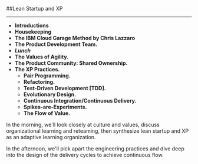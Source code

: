 <!-- .slide: data-background="resources/footer.svg" data-background-size="contain" data-background-position="bottom"  -->

##Lean Startup and XP
- - -
* **Introductions**
* **Housekeeping**
* **The IBM Cloud Garage Method by Chris Lazzaro**
* **The Product Development Team.** <!-- .element: style="color:#e0dfe4" -->
* _**Lunch**_ <!-- .element: style="color:#5cab3d" -->
* **The Values of Agility.** <!-- .element: style="color:#e0dfe4" -->
* **The Product Community:  Shared Ownership.** <!-- .element: style="color:#e0dfe4" -->
* **The XP Practices.** <!-- .element: style="color:#e0dfe4" -->
  * **Pair Programming.** <!-- .element: style="color:#e0dfe4" -->
  * **Refactoring.** <!-- .element: style="color:#e0dfe4" -->
  * **Test-Driven Development [TDD].** <!-- .element: style="color:#e0dfe4" -->
  * **Evolutionary Design.** <!-- .element: style="color:#e0dfe4" -->
  * **Continuous Integration/Continuous Delivery.** <!-- .element: style="color:#e0dfe4" -->
  * **Spikes-are-Experiments.** <!-- .element: style="color:#e0dfe4" -->
  * **The Flow of Value.** <!-- .element: style="color:#e0dfe4" -->

<aside class="notes">
  <p>
  In the morning, we'll look closely at culture and values, discuss organizational
  learning and reteaming, then synthesize lean startup and XP as an adaptive
  learning organization.
  </p>
  <p>
  In the afternoon, we'll pick apart the engineering practices and dive deep into
  the design of the delivery cycles to achieve continuous flow.
  </p>
</aside>
